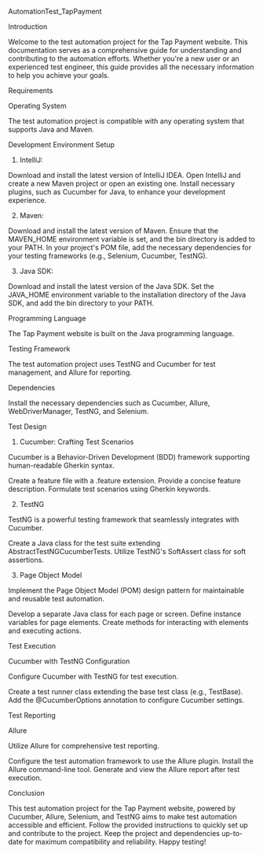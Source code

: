 AutomationTest_TapPayment

Introduction

Welcome to the test automation project for the Tap Payment website. This documentation serves as a comprehensive guide for understanding and contributing to the automation efforts. Whether you're a new user or an experienced test engineer, this guide provides all the necessary information to help you achieve your goals.

Requirements

Operating System

The test automation project is compatible with any operating system that supports Java and Maven.

Development Environment Setup

1. IntelliJ:

Download and install the latest version of IntelliJ IDEA.
Open IntelliJ and create a new Maven project or open an existing one.
Install necessary plugins, such as Cucumber for Java, to enhance your development experience.

2. Maven:

Download and install the latest version of Maven.
Ensure that the MAVEN_HOME environment variable is set, and the bin directory is added to your PATH.
In your project's POM file, add the necessary dependencies for your testing frameworks (e.g., Selenium, Cucumber, TestNG).

3. Java SDK:

Download and install the latest version of the Java SDK.
Set the JAVA_HOME environment variable to the installation directory of the Java SDK, and add the bin directory to your PATH.

Programming Language

The Tap Payment website is built on the Java programming language.

Testing Framework

The test automation project uses TestNG and Cucumber for test management, and Allure for reporting.

Dependencies

Install the necessary dependencies such as Cucumber, Allure, WebDriverManager, TestNG, and Selenium.

Test Design

1. Cucumber: Crafting Test Scenarios

Cucumber is a Behavior-Driven Development (BDD) framework supporting human-readable Gherkin syntax.

Create a feature file with a .feature extension.
Provide a concise feature description.
Formulate test scenarios using Gherkin keywords.

2. TestNG

TestNG is a powerful testing framework that seamlessly integrates with Cucumber.

Create a Java class for the test suite extending AbstractTestNGCucumberTests.
Utilize TestNG's SoftAssert class for soft assertions.

3. Page Object Model

Implement the Page Object Model (POM) design pattern for maintainable and reusable test automation.

Develop a separate Java class for each page or screen.
Define instance variables for page elements.
Create methods for interacting with elements and executing actions.

Test Execution

Cucumber with TestNG Configuration

Configure Cucumber with TestNG for test execution.

Create a test runner class extending the base test class (e.g., TestBase).
Add the @CucumberOptions annotation to configure Cucumber settings.

Test Reporting

Allure

Utilize Allure for comprehensive test reporting.

Configure the test automation framework to use the Allure plugin.
Install the Allure command-line tool.
Generate and view the Allure report after test execution.

Conclusion

This test automation project for the Tap Payment website, powered by Cucumber, Allure, Selenium, and TestNG aims to make test automation accessible and efficient. Follow the provided instructions to quickly set up and contribute to the project. Keep the project and dependencies up-to-date for maximum compatibility and reliability. Happy testing!
